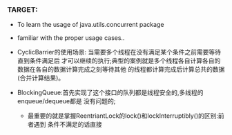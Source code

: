 ### TARGET:

* To learn the usage of java.utils.concurrent package
* familiar with the proper usage cases..

* CyclicBarrier的使用场景: 当需要多个线程在没有满足某个条件之前需要等待直到条件满足后
才可以继续的执行;典型的案例就是多个线程各自计算各自的数据在各自的数据计算完成之刻等待其他
的线程都计算完成后计算总共的数据(合并计算结果)。

* BlockingQueue:首先实现了这个接口的队列都是线程安全的,多线程的enqueue/dequeue都是
没有问题的;
    * 最重要的就是掌握ReentriantLock的lock()和lockInterruptibly()的区别:前者遇到
    条件不满足的话直接